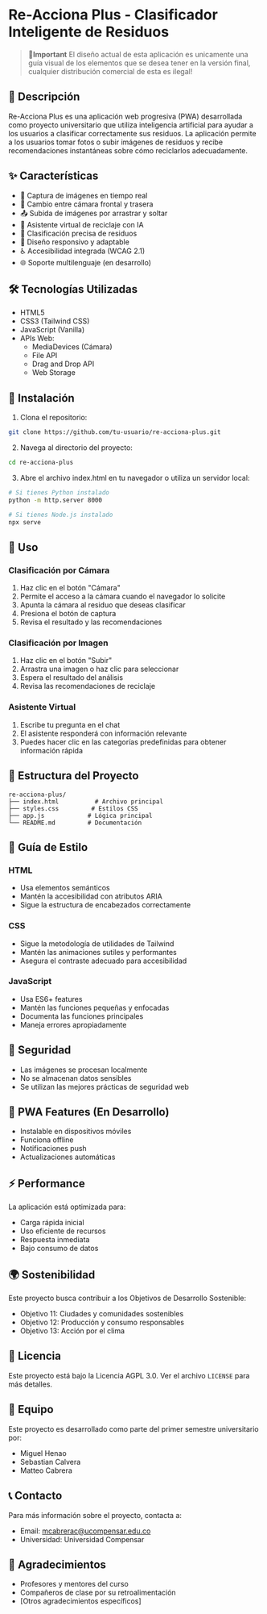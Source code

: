 # Re-Acciona Plus - Clasificador Inteligente de Residuos

>**📌Important**
>El diseño actual de esta aplicación es unicamente una guía visual de los elementos que se desea tener en la versión final, cualquier distribución comercial de esta es ilegal!

## 🌱 Descripción

Re-Acciona Plus es una aplicación web progresiva (PWA) desarrollada como proyecto universitario que utiliza inteligencia artificial para ayudar a los usuarios a clasificar correctamente sus residuos. La aplicación permite a los usuarios tomar fotos o subir imágenes de residuos y recibe recomendaciones instantáneas sobre cómo reciclarlos adecuadamente.

## ✨ Características

- 📸 Captura de imágenes en tiempo real
- 🔄 Cambio entre cámara frontal y trasera
- 📤 Subida de imágenes por arrastrar y soltar
- 🤖 Asistente virtual de reciclaje con IA
- 🎯 Clasificación precisa de residuos
- 📱 Diseño responsivo y adaptable
- ♿ Accesibilidad integrada (WCAG 2.1)
- 🌐 Soporte multilenguaje (en desarrollo)

## 🛠️ Tecnologías Utilizadas

- HTML5
- CSS3 (Tailwind CSS)
- JavaScript (Vanilla)
- APIs Web:
  - MediaDevices (Cámara)
  - File API
  - Drag and Drop API
  - Web Storage

## 🚀 Instalación

1. Clona el repositorio:
```bash
git clone https://github.com/tu-usuario/re-acciona-plus.git
```

2. Navega al directorio del proyecto:
```bash
cd re-acciona-plus
```

3. Abre el archivo index.html en tu navegador o utiliza un servidor local:
```bash
# Si tienes Python instalado
python -m http.server 8000

# Si tienes Node.js instalado
npx serve
```

## 📖 Uso

### Clasificación por Cámara

1. Haz clic en el botón "Cámara"
2. Permite el acceso a la cámara cuando el navegador lo solicite
3. Apunta la cámara al residuo que deseas clasificar
4. Presiona el botón de captura
5. Revisa el resultado y las recomendaciones

### Clasificación por Imagen

1. Haz clic en el botón "Subir"
2. Arrastra una imagen o haz clic para seleccionar
3. Espera el resultado del análisis
4. Revisa las recomendaciones de reciclaje

### Asistente Virtual

1. Escribe tu pregunta en el chat
2. El asistente responderá con información relevante
3. Puedes hacer clic en las categorías predefinidas para obtener información rápida

## 🔧 Estructura del Proyecto

```
re-acciona-plus/
├── index.html          # Archivo principal
├── styles.css         # Estilos CSS
├── app.js            # Lógica principal
└── README.md         # Documentación
```

## 📝 Guía de Estilo

### HTML
- Usa elementos semánticos
- Mantén la accesibilidad con atributos ARIA
- Sigue la estructura de encabezados correctamente

### CSS
- Sigue la metodología de utilidades de Tailwind
- Mantén las animaciones sutiles y performantes
- Asegura el contraste adecuado para accesibilidad

### JavaScript
- Usa ES6+ features
- Mantén las funciones pequeñas y enfocadas
- Documenta las funciones principales
- Maneja errores apropiadamente

## 🔐 Seguridad

- Las imágenes se procesan localmente
- No se almacenan datos sensibles
- Se utilizan las mejores prácticas de seguridad web

## 📱 PWA Features (En Desarrollo)

- Instalable en dispositivos móviles
- Funciona offline
- Notificaciones push
- Actualizaciones automáticas

## ⚡ Performance

La aplicación está optimizada para:
- Carga rápida inicial
- Uso eficiente de recursos
- Respuesta inmediata
- Bajo consumo de datos

## 🌍 Sostenibilidad

Este proyecto busca contribuir a los Objetivos de Desarrollo Sostenible:
- Objetivo 11: Ciudades y comunidades sostenibles
- Objetivo 12: Producción y consumo responsables
- Objetivo 13: Acción por el clima

## 📄 Licencia

Este proyecto está bajo la Licencia AGPL 3.0. Ver el archivo `LICENSE` para más detalles.

## 👥 Equipo

Este proyecto es desarrollado como parte del primer semestre universitario por:
- Miguel Henao
- Sebastian Calvera
- Matteo Cabrera

## 📞 Contacto

Para más información sobre el proyecto, contacta a:
- Email: mcabrerac@ucompensar.edu.co
- Universidad: Universidad Compensar

## 🙏 Agradecimientos

- Profesores y mentores del curso
- Compañeros de clase por su retroalimentación
- [Otros agradecimientos específicos]
